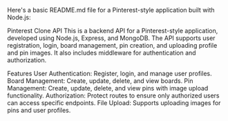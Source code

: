 
Here's a basic README.md file for a Pinterest-style application built with Node.js:

Pinterest Clone API
This is a backend API for a Pinterest-style application, developed using Node.js, Express, and MongoDB. The API supports user registration, login, board management, pin creation, and uploading profile and pin images. It also includes middleware for authentication and authorization.

Features
User Authentication: Register, login, and manage user profiles.
Board Management: Create, update, delete, and view boards.
Pin Management: Create, update, delete, and view pins with image upload functionality.
Authorization: Protect routes to ensure only authorized users can access specific endpoints.
File Upload: Supports uploading images for pins and user profiles.
